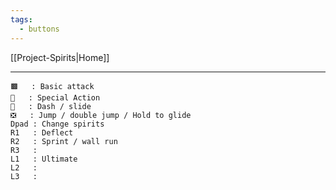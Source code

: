 ```yaml
---
tags:
  - buttons
---
```

[[Project-Spirits|Home]]

---

	🟫   : Basic attack
	🔺   : Special Action
	🔴   : Dash / slide
	❎   : Jump / double jump / Hold to glide
	Dpad : Change spirits 
	R1   : Deflect
	R2   : Sprint / wall run
	R3   :
	L1   : Ultimate
	L2   :
	L3   :